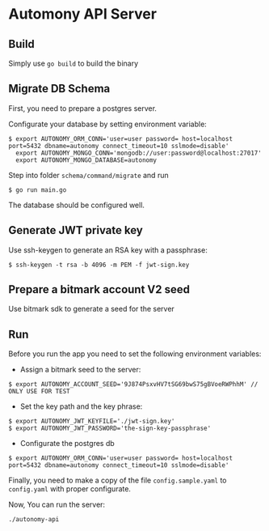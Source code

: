 # Automony API Server


## Build

Simply use `go build` to build the binary

## Migrate DB Schema

First, you need to prepare a postgres server.

Configurate your database by setting environment variable:

```
$ export AUTONOMY_ORM_CONN='user=user password= host=localhost port=5432 dbname=autonomy connect_timeout=10 sslmode=disable'
  export AUTONOMY_MONGO_CONN='mongodb://user:password@localhost:27017'
  export AUTONOMY_MONGO_DATABASE=autonomy
```

Step into folder `schema/command/migrate` and run

```
$ go run main.go
```

The database should be configured well.

## Generate JWT private key

Use ssh-keygen to generate an RSA key with a passphrase:

```
$ ssh-keygen -t rsa -b 4096 -m PEM -f jwt-sign.key
```

## Prepare a bitmark account V2 seed

Use bitmark sdk to generate a seed for the server

## Run

Before you run the app you need to set the following environment variables:

- Assign a bitmark seed to the server:

```
$ export AUTONOMY_ACCOUNT_SEED='9J874PsxvHV7tSG69bwS75gBVoeRWPhhM' // ONLY USE FOR TEST
```

- Set the key path and the key phrase:

```
$ export AUTONOMY_JWT_KEYFILE='./jwt-sign.key'
$ export AUTONOMY_JWT_PASSWORD='the-sign-key-passphrase'
```

- Configurate the postgres db

```
$ export AUTONOMY_ORM_CONN='user=user password= host=localhost port=5432 dbname=autonomy connect_timeout=10 sslmode=disable'
```

Finally, you need to make a copy of the file `config.sample.yaml` to `config.yaml` with proper configurate.

Now, You can run the server:

```
./autonomy-api
```
